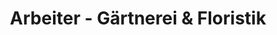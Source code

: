 ---
title: "Arbeiter - Gärtnerei & Floristik"
url: /mosbach/arbeiter-gaertnerei-und-floristik/
shop: Blumen
---